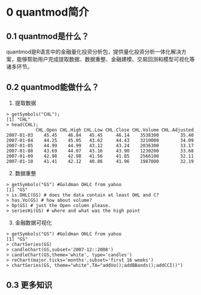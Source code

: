 # 0 quantmod简介

## 0.1 quantmod是什么？

quantmod是R语言中的金融量化投资分析包，提供量化投资分析一体化解决方案，能够帮助用户完成提取数据、数据重整、金融建模、交易回测和模型可视化等诸多环节。

## 0.2 quantmod能做什么？

1. 提取数据

```
> getSymbols("CHL");
[1] "CHL"
> head(CHL);
           CHL.Open CHL.High CHL.Low CHL.Close CHL.Volume CHL.Adjusted
2007-01-03    45.45    46.84   45.45     46.14    3538300        35.40
2007-01-04    44.25    45.05   43.62     44.43    3210000        34.09
2007-01-05    44.99    44.99   43.12     43.24    2036300        33.17
2007-01-08    43.69    44.07   43.16     43.90    1230200        33.68
2007-01-09    42.98    42.98   41.56     41.85    2566100        32.11
2007-01-10    41.41    42.12   40.86     41.96    1987000        32.19

```

2. 数据重整

```
> getSymbols("GS") #Goldman OHLC from yahoo
[1] "GS"
> is.OHLC(GS) # does the data contain at least OHL and C?
> has.Vo(GS) # how about volume?
> Op(GS) # just the Open column please. 
> seriesHi(GS) # where and what was the high point 
```

3. 金融数据可视化

```
> getSymbols("GS") #Goldman OHLC from yahoo
[1] "GS"
> chartSeries(GS) 
> candleChart(GS,subset='2007-12::2008')
> candleChart(GS,theme='white', type='candles')
> reChart(major.ticks='months',subset='first 16 weeks') 
> chartSeries(GS, theme="white",TA="addVo();addBBands();addCCI()") 
```

## 0.3 更多知识


